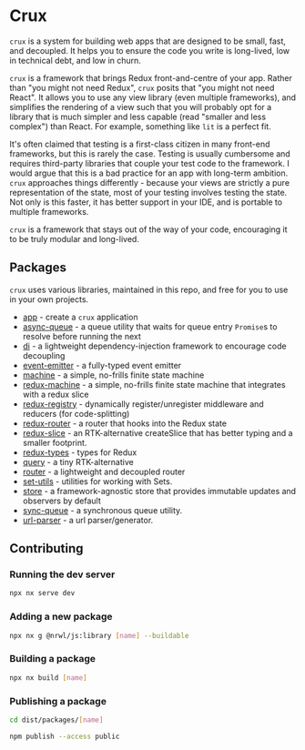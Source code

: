 # Crux

`crux` is a system for building web apps that are designed to be small, fast, and decoupled. It helps you to ensure the code you write is long-lived, low in technical debt, and low in churn.

`crux` is a framework that brings Redux front-and-centre of your app. Rather than "you might not need Redux", `crux` posits that "you might not need React". It allows you to use any view library (even multiple frameworks), and simplifies the rendering of a view such that you will probably opt for a library that is much simpler and less capable (read "smaller and less complex") than React. For example, something like `lit` is a perfect fit.

It's often claimed that testing is a first-class citizen in many front-end frameworks, but this is rarely the case. Testing is usually cumbersome and requires third-party libraries that couple your test code to the framework. I would argue that this is a bad practice for an app with long-term ambition. `crux` approaches things differently - because your views are strictly a pure representation of the state, most of your testing involves testing the state. Not only is this faster, it has better support in your IDE, and is portable to multiple frameworks.

`crux` is a framework that stays out of the way of your code, encouraging it to be truly modular and long-lived.

## Packages

`crux` uses various libraries, maintained in this repo, and free for you to use in your own projects.

- [app](packages/app/README.md) - create a `crux` application
- [async-queue](packages/async-queue/README.md) - a queue utility that waits for queue entry `Promise`s to resolve before running the next
- [di](packages/di/README.md) - a lightweight dependency-injection framework to encourage code decoupling
- [event-emitter](packages/event-emitter/README.md) - a fully-typed event emitter
- [machine](packages/machine/README.md) - a simple, no-frills finite state machine
- [redux-machine](packages/redux-machine/README.md) - a simple, no-frills finite state machine that integrates with a redux slice
- [redux-registry](packages/redux-registry/README.md) - dynamically register/unregister middleware and reducers (for code-splitting)
- [redux-router](packages/redux-router/README.md) - a router that hooks into the Redux state
- [redux-slice](packages/redux-slice/README.md) - an RTK-alternative createSlice that has better typing and a smaller footprint.
- [redux-types](packages/redux-types/README.md) - types for Redux
- [query](packages/query/README.md) - a tiny RTK-alternative
- [router](packages/router/README.md) - a lightweight and decoupled router
- [set-utils](packages/set-utils/README.md) - utilities for working with Sets.
- [store](packages/store/README.md) - a framework-agnostic store that provides immutable updates and observers by default
- [sync-queue](packages/sync-queue/README.md) - a synchronous queue utility.
- [url-parser](packages/url-parser/README.md) - a url parser/generator.

## Contributing

### Running the dev server

```bash
npx nx serve dev
```

### Adding a new package

```bash
npx nx g @nrwl/js:library [name] --buildable
```

### Building a package

```bash
npx nx build [name]
```

### Publishing a package

```bash
cd dist/packages/[name]

npm publish --access public
```
